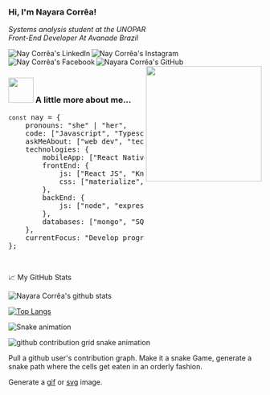 ### Hi, I'm Nayara Corrêa!

<i>Systems analysis student at the UNOPAR</i><br>
<i>Front-End Developer At Avanade Brazil</i><br>

<a href="https://www.linkedin.com/in/nayara-corr%C3%AAa-03bb91149/" rel="nofollow">
  <img align="left" alt="Nay Corrêa's LinkedIn" src="https://img.shields.io/badge/linkedin-%230077B5.svg?&style=for-the-badge&logo=linkedin&logoColor=white" style="max-width:100%;">
</a>

<a href="https://www.instagram.com/_nayaracorrea/" rel="nofollow">
  <img align="left" alt="Nay Corrêa's Instagram" src="https://img.shields.io/badge/instagram-%23E4405F.svg?&style=for-the-badge&logo=instagram&logoColor=white" style="max-width:100%;">
</a>

<a href="https://www.facebook.com/NayaraFlorentino/" rel="nofollow">
  <img align="left" alt="Nay Corrêa's Facebook" src="https://img.shields.io/badge/facebook-%231877F2.svg?&style=for-the-badge&logo=facebook&logoColor=white" style="max-width:100%;">
</a>

<a href="https://github.com/naycorrea" rel="nofollow">
  <img align="left" alt="Nayara Corrêa's GitHub" src="https://img.shields.io/badge/github-%23100000.svg?&style=for-the-badge&logo=github&logoColor=white" style="max-width:100%;">
</a> 

<p><a target="_blank" rel="noopener noreferrer" href="https://camo.githubusercontent.com/1dffb6a6ad27bc1d0ae25d7e699f69aab8f5352f241770daf62efc1b436c70df/68747470733a2f2f6d656469612e67697068792e636f6d2f6d656469612f6965796c397a6d436a4f3462347436716f592f67697068792e676966"><img align="right" src="https://camo.githubusercontent.com/1dffb6a6ad27bc1d0ae25d7e699f69aab8f5352f241770daf62efc1b436c70df/68747470733a2f2f6d656469612e67697068792e636f6d2f6d656469612f6965796c397a6d436a4f3462347436716f592f67697068792e676966" width="230" data-canonical-src="https://media.giphy.com/media/ieyl9zmCjO4b4t6qoY/giphy.gif" style="max-width:100%;"></a></p>
<br><br>

### <img src="https://media.giphy.com/media/VgCDAzcKvsR6OM0uWg/giphy.gif" width="50"> A little more about me...  


<div class="highlight highlight-source-js"><pre><span class="pl-k" style="font-size: 12px">const</span> <span class="pl-s1">nay</span> <span class="pl-c1">=</span> <span class="pl-kos">{</span>
    <span class="pl-c1">pronouns</span>: <span class="pl-s">"she"</span> | <span class="pl-s">"her"</span><span class="pl-kos">,</span>
    <span class="pl-c1">code</span>: <span class="pl-kos">[</span><span class="pl-s">"Javascript"</span><span class="pl-kos">,</span> <span class="pl-s">"Typescript"</span><span class="pl-kos">,</span> <span class="pl-s">"HTML"</span><span class="pl-kos">,</span> <span class="pl-s">"CSS"</span>]</span><span class="pl-kos">,</span>
    <span class="pl-c1">askMeAbout</span>: <span class="pl-kos">[</span><span class="pl-s">"web dev"</span><span class="pl-kos">,</span> <span class="pl-s">"tech"</span><span class="pl-kos">,</span> <span class="pl-s">"app dev"</span><span class="pl-kos">,</span> <span class="pl-kos">]</span><span class="pl-kos">,</span>
    <span class="pl-c1">technologies</span>: <span class="pl-kos">{</span>
        <span class="pl-c1">mobileApp</span>: <span class="pl-kos">[</span><span class="pl-s">"React Native"</span><span class="pl-kos">]</span><span class="pl-kos">,</span>
        <span class="pl-c1">frontEnd</span>: <span class="pl-kos">{</span>
            <span class="pl-c1">js</span>: <span class="pl-kos">[</span><span class="pl-s">"React JS"</span><span class="pl-kos">,</span> <span class="pl-s">"KnockoutJS"</span><span class="pl-kos"><span class="pl-kos">,</span> <span class="pl-s">"UI5"</span><span class="pl-kos">]</span><span class="pl-kos">,</span>
            <span class="pl-c1">css</span>: <span class="pl-kos">[</span><span class="pl-s">"materialize"</span><span class="pl-kos">,</span> <span class="pl-s">"bootstrap"</span><span class="pl-kos">]</span>
        <span class="pl-kos">}</span><span class="pl-kos">,</span>
        <span class="pl-c1">backEnd</span>: <span class="pl-kos">{</span>
            <span class="pl-c1">js</span>: <span class="pl-kos">[</span><span class="pl-s">"node"</span><span class="pl-kos">,</span> <span class="pl-s">"express"</span><span class="pl-kos">,</span> <span class="pl-s">"NestJS"</span> <span class="pl-kos">]</span><span class="pl-kos">,</span>
        <span class="pl-kos">}</span><span class="pl-kos">,</span>
        <span class="pl-c1">databases</span>: <span class="pl-kos">[</span><span class="pl-s">"mongo"</span><span class="pl-kos">,</span> <span class="pl-s">"SQL Server"</span> <span class="pl-kos">]</span><span class="pl-kos">,</span>
    <span class="pl-kos">}</span><span class="pl-kos">,</span>
    <span class="pl-c1">currentFocus</span>: <span class="pl-s">"Develop programming using React and Typescript"</span><span class="pl-kos">,</span>
<span class="pl-kos">}</span><span class="pl-kos">;</span></pre>
</div>
  
  <br>
  <p><g-emoji class="g-emoji" alias="chart_with_upwards_trend" fallback-src="https://github.githubassets.com/images/icons/emoji/unicode/1f4c8.png">📈</g-emoji> My GitHub Stats</p>
  
  ![Nayara Corrêa's github stats](https://github-readme-stats.vercel.app/api?username=nayaracorrea&show_icons=true&theme=dracula)
  
  
  [![Top Langs](https://github-readme-stats.vercel.app/api/top-langs/?username=nayaracorrea&layout=compact)](https://github.com/nayaracorrea/github-readme-stats)

  ![Snake animation](https://github.com/naycorrea/naycorrea/blob/output/github-contribution-grid-snake.svg)



  <picture>
  <source
    media="(prefers-color-scheme: dark)"
    srcset="https://raw.githubusercontent.com/naycorrea/snk/output/github-contribution-grid-snake-dark.svg"
  />
  <source
    media="(prefers-color-scheme: light)"
    srcset="https://raw.githubusercontent.com/naycorrea/snk/output/github-contribution-grid-snake.svg"
  />
  <img
    alt="github contribution grid snake animation"
    src="https://raw.githubusercontent.com/naycorrea/snk/output/github-contribution-grid-snake.svg"
  />
</picture>

Pull a github user's contribution graph.
Make it a snake Game, generate a snake path where the cells get eaten in an orderly fashion.

Generate a [gif](https://github.com/naycorrea/snk/raw/output/github-contribution-grid-snake.gif) or [svg](https://github.com/naycorrea/snk/raw/output/github-contribution-grid-snake.svg) image.

  
 
  
 
